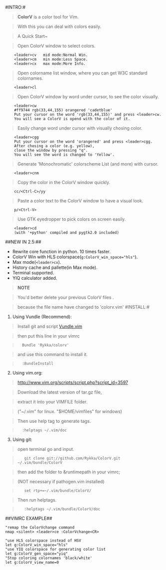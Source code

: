 #INTRO:#
>  **ColorV** is a color tool for Vim.
 
>  With this you can deal with colors easily.
    
>  A Quick Start~

>  Open ColorV window to select colors. 

        <leader>cv   mid mode:Normal Win.
        <leader>cm   min mode:Less Space.
        <leader>cx   max mode:More Info.

>  Open colorname list window, where you can get W3C standard colornames.
 
        <leader>cl

>  Open ColorV window by word under cursor, to see the color visually.

        <leader>cw
        #ff9744 rgb(33,44,155) orangered 'cadetblue'
        Put your cursor on the word 'rgb(33,44,155)' and press <leader>cw.
        You will see a ColorV is opend with the color of it.

>  Easily change word under cursor with visually chosing color.
 
        <leader>cgg
        Put your cursor on the word 'orangered' and press <leader>cgg.
        After chosing a color (e.g. yellow),
        close the window by pressing "q". 
        You will see the word is changed to 'Yellow'.

>  Generate 'Monochromatic' colorscheme List (and more) with cursor.
 
        <leader>cnm

>   Copy the color in the ColorV window quickly.

        cc/<Ctrl-C>/yy

>   Paste a color text to the ColorV window to have a visual look.

        p/<Ctrl-V>

>   Use GTK eyedropper to pick colors on screen easily.
 
        <leader>cd
        (with '+python' compiled and pygtk2.0 included)


##NEW IN 2.5:##
- Rewrite core function in python. 10 times faster.
- ColorV Win with HLS colorspace(`g:ColorV_win_space="hls"`).
- Max mode(`<leader>cx`).
- History cache and pallette(in Max mode).
- Terminal supported.
- YIQ calculator added.

> **NOTE** 
 
>   You'd better delete your previous ColorV files .
 
>   because the file name have changed to 'colorv.vim'
#INSTALL:#
    
  1. Using Vundle (Recommend): 
  
>  Install git and script [Vundle.vim](https://github.com/gmarik/vundle)

>  then put this line in your vimrc  

>       Bundle 'Rykka/colorv' 

>  and use this command to install it.  

>       :BundleInstall 

  2. Using vim.org: 
>  http://www.vim.org/scripts/script.php?script_id=3597

>  Download the latest version of tar.gz file, 

>  extract it into your VIMFILE folder.

>  ("~/.vim" for linux. "$HOME/vimfiles" for windows)

>  Then use help tag to generate tags.

>       :helptags ~/.vim/doc     

  3. Using git: 

>  open terminal go and input.
  
>        git clone git://github.com/Rykka/ColorV.git ~/.vim/bundle/ColorV 

>  then add the folder to &runtimepath in your vimrc;

>  (NOT necessary if pathogen.vim installed) 

>        set rtp+=~/.vim/bundle/ColorV/ 

>  Then run helptags.

>        :helptags ~/.vim/bundle/ColorV/doc  

##VIMRC EXAMPLE##
    
    "remap the ColorVchange command 
    nmap <silent> <leader>ce :ColorVchange<CR>

    "use HLS colorspace instead of HSV
    let g:ColorV_win_space="hls"  
    "use YIQ colorspace for generating color list
    let g:ColorV_gen_space="yiq" 
    "Stop coloring colornames 'black/white'
    let g:ColorV_view_name=0
